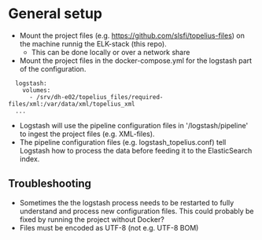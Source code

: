 # General setup
- Mount the project files (e.g. https://github.com/slsfi/topelius-files) on the machine runnig the ELK-stack (this repo).
  - This can be done locally or over a network share
- Mount the project files in the docker-compose.yml for the logstash part of the configuration.
```
  logstash:
    volumes:
      - /srv/dh-e02/topelius_files/required-files/xml:/var/data/xml/topelius_xml
  ...
```
- Logstash will use the pipeline configuration files in '/logstash/pipeline' to ingest the project files (e.g. XML-files).
- The pipeline configuration files (e.g. logstash_topelius.conf) tell Logstash how to process the data before feeding it to the ElasticSearch index.

## Troubleshooting

- Sometimes the the logstash process needs to be restarted to fully understand and process new configuration files. 
This could probably be fixed by running the project without Docker?
- Files must be encoded as UTF-8 (not e.g. UTF-8 BOM)

